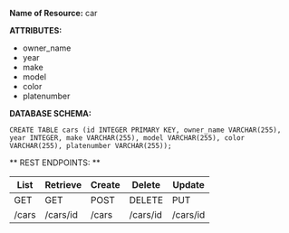 **Name of Resource:** car

**ATTRIBUTES:**
* owner_name
* year
* make
* model
* color
* platenumber

**DATABASE SCHEMA:**

 ```CREATE TABLE cars (id INTEGER PRIMARY KEY, owner_name VARCHAR(255), year INTEGER, make VARCHAR(255), model VARCHAR(255), color VARCHAR(255), platenumber VARCHAR(255)); ```

** REST ENDPOINTS: **

List | Retrieve | Create | Delete | Update
---- | -------- | -------- | -------- | ------
GET  | GET      | POST     | DELETE   | PUT
/cars | /cars/id | /cars | /cars/id | /cars/id
